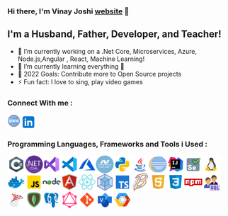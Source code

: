 ### Hi there, I'm Vinay Joshi [website] 👋

## I'm a Husband, Father, Developer, and Teacher!

- 🔭 I’m currently working on a .Net Core, Microservices, Azure, Node.js,Angular , React, Machine Learning!
- 🌱 I’m currently learning everything 🤣
- 🥅 2022 Goals: Contribute more to Open Source projects
- ⚡ Fun fact: I love to sing, play video games

### Connect With me :

[<img align="left" alt="vinjo.ml" width="30px" src="images/icons/website.png" />][website]
[<img align="left" alt="linked-in" width="35px" src="images/icons/linkedin.png" />][linkedin]

<br/>
<br/>

### Programming Languages, Frameworks and Tools i Used :

<!-- Microsoft Technology --->
<img align="left" alt="c#" width="40px" src="images/icons/c-sharp.png" />
<img align="left" alt="Dot Net core" width="40px" src="images/icons/dot-net-core.png" />
<img align="left" alt="Visual Studio" width="40px" src="images/icons/visual-studio.png" />
<img align="left" alt="Visual Studio Code" width="40px" src="images/icons/visual-studio-code.png" />
<img align="left" alt="Azure" width="40px" src="images/icons/azure.png" />
<img align="left" alt="asp.Net" width="40px" src="images/icons/asp-net.png" />
<img align="left" alt="python" width="40px" src="images/icons/python.png" />

<!-- Java Reelated Technology ---->

<img align="left" alt="java" width="40px" src="images/icons/java.png" />
<img align="left" alt="eclipse" width="40px" src="images/icons/eclipse.png" />
<img align="left" alt="intellij" width="40px" src="images/icons/intellij.png" />
<img align="left" alt="selenium" width="40px" src="images/icons/selenium.png" />
<img align="left" alt="linux" width="40px" src="images/icons/linux.png" />
<img align="left" alt="docker" width="40px" src="images/icons/docker.png" />

<!-- Javascript Releated Technology -->
<img align="left" alt="javascript" width="40px" src="images/icons/javascript.png" />
<img align="left" alt="node" width="40px" src="images/icons/node.png" />
<img align="left" alt="angular" width="40px" src="images/icons/angular.png" />
<img align="left" alt="react" width="40px" src="images/icons/react.png" />
<img align="left" alt="webpack" width="40px" src="images/icons/webpack.png" />
<img align="left" alt="typescript" width="40px" src="images/icons/typescript.png" />
<img align="left" alt="babel" width="40px" src="images/icons/babel.png" />
<img align="left" alt="html5" width="40px" src="images/icons/html5.png" />
<img align="left" alt="css3" width="40px" src="images/icons/css3.png" />
<img align="left" alt="npm" width="40px" src="images/icons/npm.png" />

<!-- Database releated Technologies -->
<img align="left" alt="sql" width="40px" src="images/icons/sql.png" />
<img align="left" alt="sqlserver" width="40px" src="images/icons/sqlserver.png" />
<img align="left" alt="mongodb" width="40px" src="images/icons/mongodb.png" />
<img align="left" alt="postgresql" width="40px" src="images/icons/postgresql.png" />
<img align="left" alt="graphql" width="40px" src="images/icons/graphql.png" />

<!-- Other Developer Related Tools -->
<img align="left" alt="git" width="40px" src="images/icons/git.png" />
<img align="left" alt="visio" width="40px" src="images/icons/visio.png" />
<img align="left" alt="gcp" width="40px" src="images/icons/gcp.png" />

<br/>

[website]: http://vinjo.ml
[twitter]: https://twitter.com/vinay01joshi
[linkedin]: https://linkedin.com/in/joshi-vinay
[github]: https://github.com/vinay01joshi
[gitlab]: https://gitlab.com/vinay01joshi
